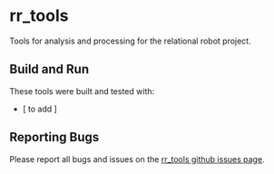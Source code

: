# rr_tools

Tools for analysis and processing for the relational robot project.

## Build and Run

These tools were built and tested with:
- [ to add ]


## Reporting Bugs

Please report all bugs and issues on the [rr_tools github issues
page](https://github.com/mitmedialab/rr_tools/issues).
